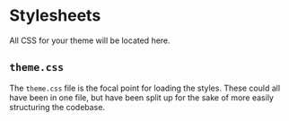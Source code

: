 # Stylesheets
All CSS for your theme will be located here.

## `theme.css`
The `theme.css` file is the focal point for loading the styles. These
could all have been in one file, but have been split up for the sake
of more easily structuring the codebase.
